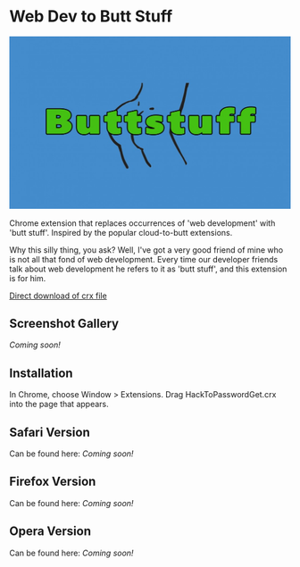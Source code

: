 Web Dev to Butt Stuff
=============

![](logo.png)

Chrome extension that replaces occurrences of 'web development' with 'butt stuff'. Inspired by the popular cloud-to-butt extensions.

Why this silly thing, you ask? Well, I've got a very good friend of mine who is not all that fond of web development. Every time our developer friends talk about web development he refers to it as 'butt stuff', and this extension is for him.

[Direct download of crx file](https://github.com/nix7drummer88/hack-to-password-get/blob/feature/web-to-buttstuff/WebDevToButtStuff.crx?raw=true)

Screenshot Gallery
------------------

_Coming soon!_

Installation
------------

In Chrome, choose Window > Extensions.  Drag HackToPasswordGet.crx into the page that appears.

Safari Version
--------------

Can be found here:
_Coming soon!_

Firefox Version
---------------

Can be found here:
_Coming soon!_


Opera Version
---------------

Can be found here:
_Coming soon!_
